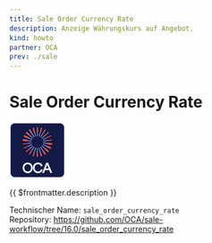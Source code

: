 ```yaml
---
title: Sale Order Currency Rate
description: Anzeige Währungskurs auf Angebot.
kind: howto
partner: OCA
prev: ./sale
---
```


# Sale Order Currency Rate

![icon_oca_app](attachments/icon_oca_app.png)

{{ $frontmatter.description }}

Technischer Name: `sale_order_currency_rate`\
Repository: <https://github.com/OCA/sale-workflow/tree/16.0/sale_order_currency_rate>
